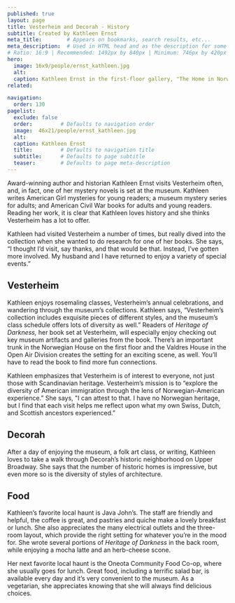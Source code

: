 ```yaml
---
published: true
layout: page
title: Vesterheim and Decorah - History
subtitle: Created by Kathleen Ernst
meta_title:        # Appears on bookmarks, search results, etc...
meta_description:  # Used in HTML head and as the description for some search engines
# Ratio: 16:9 | Recommended: 1492px by 840px | Minimum: 746px by 420px
hero:
  image: 16x9/people/ernst_kathleen.jpg
  alt:
  caption: Kathleen Ernst in the first-floor gallery, "The Home in Norway."
related:

navigation:
  order: 130
pagelist:
  exclude: false
  order:         # Defaults to navigation order  
  image:  46x21/people/ernst_kathleen.jpg
  alt:
  caption: Kathleen Ernst
  title:         # Defaults to navigation title
  subtitle:      # Defaults to page subtitle
  teaser:        # Defaults to page meta-description  
---
```

Award-winning author and historian Kathleen Ernst visits Vesterheim often, and, in fact, one of her mystery novels is set at the museum. Kathleen writes American Girl mysteries for young readers; a museum mystery series for adults; and American Civil War books for adults and young readers. Reading her work, it is clear that Kathleen loves history and she thinks Vesterheim has a lot to offer.

Kathleen had visited Vesterheim a number of times, but really dived into the collection when she wanted to do research for one of her books. She says, “I thought I’d visit, say thanks, and that would be that. Instead, I’ve gotten more involved. My husband and I have returned to enjoy a variety of special events.”


Vesterheim
-----------------
Kathleen enjoys rosemaling classes, Vesterheim’s annual celebrations, and wandering through the museum’s collections. Kathleen says, “Vesterheim’s collection includes exquisite pieces of different styles, and the museum’s class schedule offers lots of diversity as well.” Readers of _Heritage of Darkness,_ her book set at Vesterheim, will especially enjoy checking out key museum artifacts and galleries from the book. There’s an important trunk in the Norwegian House on the first floor and the Valdres House in the Open Air Division creates the setting for an exciting scene, as well. You’ll have to read the book to find more fun connections.

Kathleen emphasizes that Vesterheim is of interest to everyone, not just those with Scandinavian heritage. Vesterheim’s mission is to “explore the diversity of American immigration through the lens of Norwegian-American experience.” She says, "I can attest to that. I have no Norwegian heritage, but I find that each visit helps me reflect upon what my own Swiss, Dutch, and Scottish ancestors experienced.”


Decorah
-----------------
After a day of enjoying the museum, a folk art class, or writing, Kathleen loves to take a walk through Decorah’s historic neighborhood on Upper Broadway. She says that the number of historic homes is impressive, but even more so is the diversity of styles of architecture.


Food
-----------------
Kathleen’s favorite local haunt is Java John’s. The staff are friendly and helpful, the coffee is great, and pastries and quiche make a lovely breakfast or lunch. She also appreciates the many electrical outlets and the three-room layout, which provide the right setting for whatever you’re in the mood for. She wrote several portions of _Heritage of Darkness_ in the back room, while enjoying a mocha latte and an herb-cheese scone.

Her next favorite local haunt is the Oneota Community Food Co-op, where she usually goes for lunch. Great food, including a terrific salad bar, is available every day and it’s very convenient to the museum. As a vegetarian, she appreciates knowing that she will always find delicious choices.
